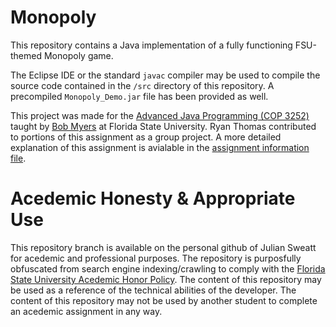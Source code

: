 # Monopoly
This repository contains a Java implementation of a fully functioning FSU-themed Monopoly game. 

The Eclipse IDE or the standard `javac` compiler may be used to compile the source code contained in the `/src` directory of this repository. A precompiled `Monopoly_Demo.jar` file has been provided as well.

This project was made for the [Advanced Java Programming (COP 3252)](http://www.cs.fsu.edu/~myers/cop3252/) taught by [Bob Myers](https://www.cs.fsu.edu/department/faculty/myers/) at Florida State University. Ryan Thomas contributed to portions of this assignment as a group project. A more detailed explanation of this assignment is avialable in the [assignment information file](./info.html).

# Acedemic Honesty & Appropriate Use
This repository branch is available on the personal github of Julian Sweatt for acedemic and professional purposes. The repository is purposfully obfuscated from search engine indexing/crawling to comply with the [Florida State University Acedemic Honor Policy](https://fda.fsu.edu/sites/g/files/imported/storage/original/application/0ab8e9de6a98c1377d68de9717988bda.pdf). The content of this repository may be used as a reference of the technical abilities of the developer. The content of this repository may not be used by another student to complete an acedemic assignment in any way.